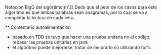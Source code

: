 Notacion BigO del algortimo:(n'2)
Dado que el peor de los casos para este algoritmo es que ambas palabras sean anagramas, por lo cual se va a 
completar la lectura de cada letra.


** Comentario autoalimentacion
- basado en TDD se tuvo que hacer una prueba unitaria no el codigo, repasar las pruebas unitarias en java.
- el algoritmo puede mejorarse, tratar de mejorarlo no utilizando for's.